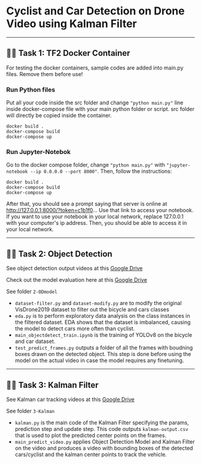# Cyclist and Car Detection on Drone Video using Kalman Filter

---
## 🚵‍♀️ Task 1: TF2 Docker Container
For testing the docker containers, sample codes are added into main.py files. Remove them before use!

### Run Python files

Put all your code inside the src folder and change `"python main.py"` line inside docker-compose file with your main python folder or script. src folder will directly be copied inside the container.
```
docker build .
docker-compose build
docker-compose up
```
### Run Jupyter-Notebok

Go to the docker compose folder, change `"python main.py"` with `"jupyter-notebook --ip 0.0.0.0 --port 8000"`. Then, follow the instructions:
```
docker build .
docker-compose build
docker-compose up
```
After that, you should see a prompt saying that server is online at http://127.0.0.1:8000/?token=c1b1f0... Use that link to access your notebook. If you want to use your notebook in your local network, replace 127.0.0.1 with your computer's ip address. Then, you should be able to access it in your local network.

---
## 🚵‍♀️ Task 2: Object Detection
See object detection output videos at this [Google Drive](https://drive.google.com/drive/folders/1rpOvINEG87zVAyD-nCcOF6t6y0vgJ7T0?usp=sharing)

Check out the model evaluation here at this [Google Drive](https://drive.google.com/drive/folders/1RQNx_mMQAHIdYgOIAWFEJ1oC_wP86Vad?usp=sharing)

See folder `2-ODmodel`
- `dataset-filter.py` and `dataset-modify.py` are to modify the original VisDrone2019 dataset to filter out the bicycle and cars classes
- `eda.py` is to perform exploratory data analysis on the class instances in the filtered dataset. EDA shows that the dataset is imbalanced, causing the model to detect cars more often than cyclist.
- `main_objectdetect_train.ipynb` is the training of YOLOv8 on the bicycle and car dataset. 
- `test_predict_frames.py` outputs a folder of all the frames with boudning boxes drawn on the detected object. This step is done before using the model on the actual video in case the model requires any finetuning.


---
## 🚵‍♀️ Task 3: Kalman Filter
See Kalman car tracking videos at this [Google Drive](https:/drive.google.com/file/d/1JR6Qwm_zHE3128PMVOrdfBHu0sTBgJdJ/view?usp=sharing)

See folder `3-Kalman`

- `kalman.py` is the main code of the Kalman Filter specifying the params, prediction step and update step. This code outputs `kalman-output.csv` that is used to plot the predicted center points on the frames.
- `main_predict_video.py` applies Object Detection Model and Kalman Filter on the video and produces a video with bounding boxes of the detected cars/cyclist and the kalman center points to track the vehicle.


